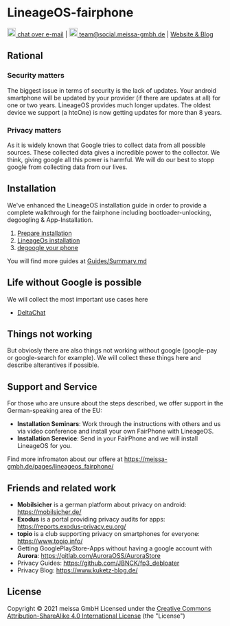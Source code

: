 # LineageOS-fairphone

[<img src="https://domaindrivenarchitecture.org/img/delta-chat.svg" width=20 alt="DeltaChat"> chat over e-mail](mailto:buero@meissa-gmbh.de?subject=community-chat) | [<img src="https://meissa-gmbh.de/img/community/Mastodon_Logotype.svg" width=20 alt="team@social.meissa-gmbh.de"> team@social.meissa-gmbh.de](https://social.meissa-gmbh.de/@team) | [Website & Blog](https://domaindrivenarchitecture.org)

## Rational
### Security matters

The biggest issue in terms of security is the lack of updates. Your android smartphone will be updated by your provider (if there are updates at all) for one or two years. LineageOS provides much longer updates. The oldest device we support (a htcOne) is now getting updates for more than 8 years.


### Privacy matters

As it is widely known that Google tries to collect data from all possible sources. These collected data gives a incredible power to the collector. We think, giving google all this power is harmful. We will do our best to stopp google from collecting data from our lives.


## Installation

We've enhanced the LineageOS installation guide in order to provide a complete walkthrough for the fairphone including bootloader-unlocking, degoogling & App-Installation.

1. [Prepare installation](Guides/PrepareInstallation.md)
2. [LineageOs installation](Guides/LineageOsInstallation.md)
3. [degoogle your phone](Guides/DegoogleLineageOs.md)

You will find more guides at [Guides/Summary.md](Guides/Summary.md)

## Life without Google is possible

We will collect the most important use cases here

* [DeltaChat](KnownToWork/DeltaChat.md)


## Things not working

But obviosly there are also things not working without google (google-pay  or google-search for example). We will collect these things here and describe alterantives if possible.


## Support and Service

For those who are unsure about the steps described, we offer support in the German-speaking area of the EU:
* **Installation Seminars**: Work through the instructions with others and us via video conference and install your own FairPhone with LineageOS.
* **Installation Serevice**: Send in your FairPhone and we will install LineageOS for you.

Find more infromaton about our offere at https://meissa-gmbh.de/pages/lineageos_fairphone/


## Friends and related work

* **Mobilsicher** is a german platform about privacy on android: https://mobilsicher.de/
* **Exodus** is a portal providing privacy audits for apps: https://reports.exodus-privacy.eu.org/
* **topio** is a club supporting privacy on smartphones for everyone: https://www.topio.info/
* Getting GooglePlayStore-Apps without having a google account with **Aurora**: https://gitlab.com/AuroraOSS/AuroraStore
* Privacy Guides: https://github.com/JBNCK/fp3_debloater
* Privacy Blog: https://www.kuketz-blog.de/

## License

Copyright © 2021 meissa GmbH
Licensed under the [Creative Commons Attribution-ShareAlike 4.0 International License](LICENSE) (the "License")

